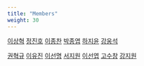 ```yaml
---
title: "Members"
weight: 30
---
```


[이상혁](https://github.com/shlee322) [정진호](https://github.com/zinozzino) [이종찬](https://github.com/chester777) [박종엽](https://github.com/pjongy) [하지윤](https://github.com/punkyoon) [강웅석](https://github.com/nephtyws)

[권혁규](https://github.com/anymate98) [이유진](https://github.com/emiling) [이선명](https://github.com/actumn) [서지원](https://github.com/greenun) [이선엽](https://github.com/qbx2) [고수창](https://github.com/suchangko) [강지원](https://github.com/jwkapple)

